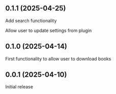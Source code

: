## 0.1.1 (2025-04-25)

Add search functionality

Allow user to update settings from plugin

## 0.1.0 (2025-04-14)

First functionality to allow user to download books

## 0.0.1 (2025-04-10)

Initial release
